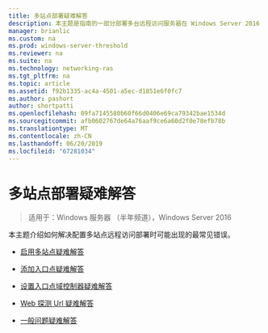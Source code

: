 ```yaml
---
title: 多站点部署疑难解答
description: 本主题是指南的一部分部署多台远程访问服务器在 Windows Server 2016 中的多站点部署中。
manager: brianlic
ms.custom: na
ms.prod: windows-server-threshold
ms.reviewer: na
ms.suite: na
ms.technology: networking-ras
ms.tgt_pltfrm: na
ms.topic: article
ms.assetid: f92b1335-ac4a-4501-a5ec-d1851e6f0fc7
ms.author: pashort
author: shortpatti
ms.openlocfilehash: 09fa7145580b60f66d0406e69ca79342bae1534d
ms.sourcegitcommit: afb0602767de64a76aaf9ce6a60d2f0e78efb78b
ms.translationtype: MT
ms.contentlocale: zh-CN
ms.lasthandoff: 06/20/2019
ms.locfileid: "67281034"
---
```

# <a name="troubleshoot-a-multisite-deployment"></a>多站点部署疑难解答

>适用于：Windows 服务器 （半年频道），Windows Server 2016

本主题介绍如何解决配置多站点远程访问部署时可能出现的最常见错误。   
  
-   [启用多站点疑难解答](Troubleshooting-Enabling-Multisite.md)  
  
-   [添加入口点疑难解答](Troubleshooting-Adding-Entry-Points.md)  
  
-   [设置入口点域控制器疑难解答](Troubleshooting-Setting-the-Entry-Point-Domain-Controller.md)  
  
-   [Web 探测 Url 疑难解答](Troubleshooting-Web-Probe-URLs.md)  
  
-   [一般问题疑难解答](Troubleshooting-General-Issues.md)  
  


